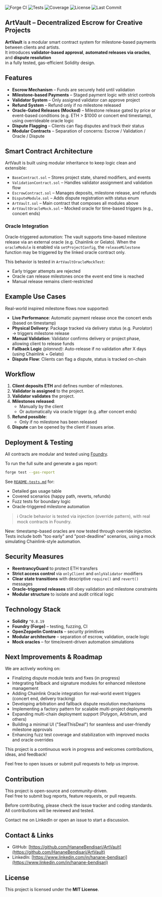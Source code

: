 ![Forge CI](https://github.com/HananeBendisari/ArtVault/actions/workflows/ci.yml/badge.svg)
![Tests](https://img.shields.io/badge/tests-100%25-green)
![Coverage](https://img.shields.io/badge/coverage-90%25-blue)
![License](https://img.shields.io/github/license/HananeBendisari/ArtVault)
![Last Commit](https://img.shields.io/github/last-commit/HananeBendisari/ArtVault)

## ArtVault – Decentralized Escrow for Creative Projects

**ArtVault** is a modular smart contract system for milestone-based payments between clients and artists.  
It introduces **validator-based approval**, **automated releases via oracles**, and **dispute resolution**  
in a fully tested, gas-efficient Solidity design.

## Features

- **Escrow Mechanism** – Funds are securely held until validation
- **Milestone-based Payments** – Staged payment logic with strict controls
- **Validator System** – Only assigned validator can approve project
- **Refund System** – Refund only if no milestone released
- **Oracle-Gated Releases (Mocked)** – Milestone release gated by price or event-based conditions (e.g. ETH > $1000 or concert end timestamp), using overrideable oracle logic
- **Dispute Flagging** – Clients can flag disputes and track their status
- **Modular Contracts** – Separation of concerns: Escrow / Validation / Oracle / Dispute

## Smart Contract Architecture

ArtVault is built using modular inheritance to keep logic clean and extensible:

- `BaseContract.sol` – Stores project state, shared modifiers, and events
- `ValidationContract.sol` – Handles validator assignment and validation flow
- `EscrowContract.sol` – Manages deposits, milestone release, and refunds
- `DisputeModule.sol` – Adds dispute registration with status enum
- `ArtVault.sol` – Main contract that composes all modules above
- `ArtVaultOracleMock.sol` – Mocked oracle for time-based triggers (e.g., concert ends)

### Oracle Integration

Oracle-triggered automation:
The vault supports time-based milestone release via an external oracle (e.g. Chainlink or Gelato).
When the `oracleModule` is enabled via `setProjectConfig`, the `releaseMilestone` function may be triggered by the linked oracle contract only.

This behavior is tested in `ArtVaultOracleMockTest`:
- Early trigger attempts are rejected
- Oracle can release milestones once the event end time is reached
- Manual release remains client-restricted

## Example Use Cases

Real-world inspired milestone flows now supported:

- **Live Performance**: Automatic payment release once the concert ends (based on timestamp)
- **Physical Delivery**: Package tracked via delivery status (e.g. Purolator) → triggers milestone release
- **Manual Validation**: Validator confirms delivery or project phase, allowing client to release funds
- **Fallback Logic** *(planned)*: Auto-release if no validation after X days (using Chainlink + Gelato)
- **Dispute Flow**: Clients can flag a dispute, status is tracked on-chain

## Workflow

1. **Client deposits ETH** and defines number of milestones.
2. **Validator is assigned** to the project.
3. **Validator validates** the project.
4. **Milestones released**:
   - Manually by the client  
   - Or automatically via oracle trigger (e.g. after concert ends)
5. **Refund possible**:
   - Only if no milestone has been released
6. **Dispute** can be opened by the client if issues arise.

## Deployment & Testing

All contracts are modular and tested using [Foundry](https://book.getfoundry.sh/).

To run the full suite and generate a gas report:

```bash
forge test --gas-report
```

See [`README-tests.md`](README-tests.md) for:

- Detailed gas usage table
- Covered scenarios (happy path, reverts, refunds)
- Fuzz tests for boundary logic
- Oracle-triggered milestone automation
> ℹ️ Oracle behavior is tested via injection (override pattern), with real mock contracts in Foundry.

New: timestamp-based oracles are now tested through override injection.  
Tests include both "too early" and "post-deadline" scenarios, using a mock simulating Chainlink-style automation.


## Security Measures

- **ReentrancyGuard** to protect ETH transfers  
- **Strict access control** via `onlyClient` and `onlyValidator` modifiers  
- **Clear state transitions** with descriptive `require()` and `revert()` messages  
- **Oracle-triggered releases** still obey validation and milestone constraints  
- **Modular structure** to isolate and audit critical logic

## Technology Stack

- **Solidity** `^0.8.19`  
- **Foundry (Forge)** – testing, fuzzing, CI  
- **OpenZeppelin Contracts** – security primitives  
- **Modular architecture** – separation of escrow, validation, oracle logic  
- **Mock oracles** – for time/event-driven automation simulations  

## Next Improvements & Roadmap

We are actively working on:

- Finalizing dispute module tests and fixes (in progress)
- Integrating fallback and signature modules for enhanced milestone management
- Adding Chainlink Oracle integration for real-world event triggers (concert end, delivery tracking)
- Developing arbitration and fallback dispute resolution mechanisms
- Implementing a factory pattern for scalable multi-project deployments
- Expanding multi-chain deployment support (Polygon, Arbitrum, and others)
- Building a minimal UI ("SealThisDeal") for seamless and user-friendly milestone approvals
- Enhancing fuzz test coverage and stabilization with improved mocks and oracle overrides

This project is a continuous work in progress and welcomes contributions, ideas, and feedback!

Feel free to open issues or submit pull requests to help us improve.

## Contribution

This project is open-source and community-driven.  
Feel free to submit bug reports, feature requests, or pull requests.  

Before contributing, please check the issue tracker and coding standards.  
All contributions will be reviewed and tested.

Contact me on LinkedIn or open an issue to start a discussion.

## Contact & Links

- GitHub: [https://github.com/HananeBendisari/ArtVault](https://github.com/HananeBendisari/ArtVault)  
- LinkedIn: [https://www.linkedin.com/in/hanane-bendisari](https://www.linkedin.com/in/hanane-bendisari)

## License

This project is licensed under the **MIT License**.

